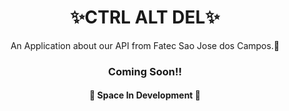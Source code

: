 <h1 align="center">✨CTRL ALT DEL✨</h1>

<p align="center">An Application about our API from Fatec Sao Jose dos Campos.🚀</p>

<h3 align="center">Coming Soon!!</h3>

<h4 align="center"> 
	🚧  Space In Development  🚧
</h4>